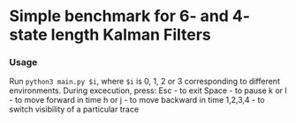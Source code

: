 # Simple benchmark for 6- and 4- state length Kalman Filters

### Usage
Run ```python3 main.py $i```, where ```$i``` is 0, 1, 2 or 3 corresponding to different environments.
During excecution, press:
Esc - to exit
Space - to pause
k or l - to move forward in time
h or j - to move backward in time
1,2,3,4 - to switch visibility of a particular trace
